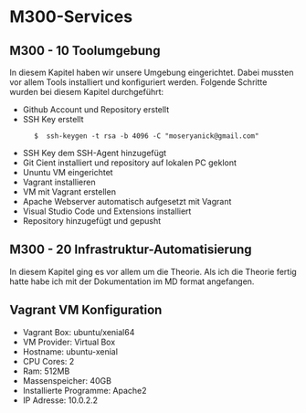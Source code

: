 # M300-Services

## M300 - 10 Toolumgebung 

In diesem Kapitel haben wir unsere Umgebung eingerichtet. Dabei mussten vor allem Tools installiert und konfiguriert werden. Folgende Schritte wurden bei diesem Kapitel durchgeführt: 
* Github Account und Repository erstellt
* SSH Key erstellt
```Shell
      $  ssh-keygen -t rsa -b 4096 -C "moseryanick@gmail.com"
```
* SSH Key dem SSH-Agent hinzugefügt
* Git Cient installiert und repository auf lokalen PC geklont
* Ununtu VM eingerichtet
* Vagrant installieren
* VM mit Vagrant erstellen
* Apache Webserver automatisch aufgesetzt mit Vagrant
* Visual Studio Code und Extensions installiert
* Repository hinzugefügt und gepusht


## M300 - 20 Infrastruktur-Automatisierung

In diesem Kapitel ging es vor allem um die Theorie. Als ich die Theorie fertig hatte habe ich mit der Dokumentation im MD format angefangen.

## Vagrant VM Konfiguration
* Vagrant Box: ubuntu/xenial64
* VM Provider: Virtual Box
* Hostname: ubuntu-xenial
* CPU Cores: 2
* Ram: 512MB
* Massenspeicher: 40GB
* Installierte Programme: Apache2
* IP Adresse: 10.0.2.2
